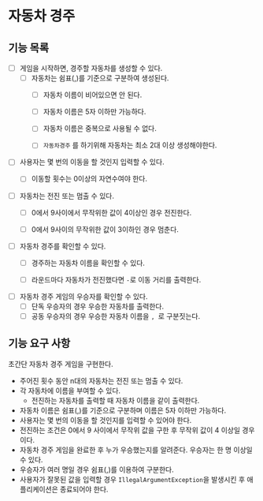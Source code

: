 # 자동차 경주
## 기능 목록
- [ ] 게임을 시작하면, 경주할 자동차를 생성할 수 있다.
  - [ ] 자동차는 쉼표(,)를 기준으로 구분하여 생성된다.
    - [ ] 자동차 이름이 비어있으면 안 된다.
    - [ ] 자동차 이름은 5자 이하만 가능하다.
    - [ ] 자동차 이름은 중복으로 사용될 수 없다.
    - [ ] `자동차경주` 를 하기위해 자동차는 최소 2대 이상 생성해야한다.


- [ ] 사용자는 몇 번의 이동을 할 것인지 입력할 수 있다.
  - [ ] 이동할 횟수는 0이상의 자연수여야 한다.


- [ ] 자동차는 전진 또는 멈출 수 있다.
  - [ ] 0에서 9사이에서 무작위한 값이 4이상인 경우 전진한다.
  - [ ] 0에서 9사이의 무작위한 값이 3이하인 경우 멈춘다.


- [ ] 자동차 경주를 확인할 수 있다.
  - [ ] 경주하는 자동차 이름을 확인할 수 있다.
  - [ ] 라운드마다 자동차가 전진했다면 `-`로 이동 거리를 출력한다.

  
- [ ] 자동차 경주 게임의 우승자를 확인할 수 있다.
  - [ ] 단독 우승자의 경우 우승한 자동차를 출력한다.
  - [ ] 공동 우승자의 경우 우승한 자동차 이름을 `, `로 구분짓는다. 

## 기능 요구 사항
초간단 자동차 경주 게임을 구현한다.

- 주어진 횟수 동안 n대의 자동차는 전진 또는 멈출 수 있다.
- 각 자동차에 이름을 부여할 수 있다. 
  - 전진하는 자동차를 출력할 때 자동차 이름을 같이 출력한다.
- 자동차 이름은 쉼표(,)를 기준으로 구분하며 이름은 5자 이하만 가능하다.
- 사용자는 몇 번의 이동을 할 것인지를 입력할 수 있어야 한다.
- 전진하는 조건은 0에서 9 사이에서 무작위 값을 구한 후 무작위 값이 4 이상일 경우이다.
- 자동차 경주 게임을 완료한 후 누가 우승했는지를 알려준다. 우승자는 한 명 이상일 수 있다.
- 우승자가 여러 명일 경우 쉼표(,)를 이용하여 구분한다.
- 사용자가 잘못된 값을 입력할 경우 `IllegalArgumentException`을 발생시킨 후 애플리케이션은 종료되어야 한다.